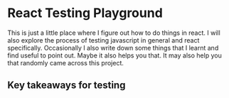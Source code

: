# React Testing Playground

This is just a little place where I figure out how to do things in react. I will also explore the process of testing javascript in general and react specifically. Occasionally I also write down some things that I learnt and find useful to point out. Maybe it also helps you that. It may also help you that randomly came across this project.

## Key takeaways for testing